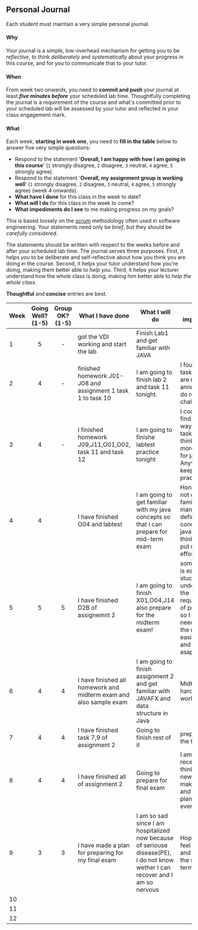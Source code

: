 ## Personal Journal

Each student must maintain a very simple personal journal.

#### Why

Your journal is a simple, low-overhead mechanism for getting you to be
_reflective_, to think _deliberately_ and _systematically_ about your
progress in this course, and for you to communicate
that to your tutor.

#### When

From week two onwards, you need to **commit and push** your journal at least
**_five minutes before_** your scheduled lab time.  Thoughtfully completing the
journal is a requirement of the course and what's committed prior to your scheduled
lab will be assessed by your tutor and reflected in your class engagement mark.

#### What

Each week, **starting in week one**, you need to **fill in the table** below to answer five very simple
questions:
* Respond to the statement '**Overall, I am happy with how I am going in this course**' (`1` strongly disagree, `2` disagree, `3` neutral, `4` agree, `5` strongly agree).
* Respond to the statement '**Overall, my assignment group is working well**' (`1` strongly disagree, `2` disagree, `3` neutral, `4` agree, `5` strongly agree) (week 4 onwards).
* **What have I done** for this class in the week to date?
* **What will I do** for this class in the week to come?
* **What impediments do I see** to me making progress on my goals?

This is based loosely on the [scrum](https://en.wikipedia.org/wiki/Scrum_(software_development))
methodology often used in software engineering.   Your statements need only be  _brief_,
but they should be _carefully considered_.

The statements should be written with respect to the weeks before and after your
scheduled lab time.   The journal serves three purposes.   First, it helps *you* to be
deliberate and self-reflective about how you think you are doing in the course.   Second,
it helps your tutor understand how you're doing, making them better able to *help you*.
Third, it helps your lecturer understand how the whole class is doing, making him better
able to *help the whole class*.

**Thoughtful** and **concise** entries are best.

| Week | Going Well? (1-5) | Group OK? (1-5) | What I have done | What I will do | What impedes me |
|---|:---:|:---:|---|---|---|
| 1 |5|-|got the VDI working and start the lab|Finish Lab1 and get familiar with JAVA|
| 2 |4|-|finished homework J01-J08 and assignment 1 task 1 to task 10|I am going to finish lab 2 and task 11 tonight.|I found some tasks in ass 1 are really annoying but I do really like challenges!|
| 3 |4|-|I finished homework J09,J11,O01,O02, task 11 and task 12|I am going to finishe labtest practice tonight |I could not find a good way to solve task 13 and I think I need more practice for java! Anyways, keep practicing!|
| 4 |4||I have finished O04 and labtest|I am going to get familiar with my java concepts so that I can prepare for mid-term exam| Honestly, I am not quite familiar with many definitions or concepts of java and I think I need to put more effort into it|
| 5 |5|5|I have finished D2B of assignemnt 2|I am going to finish X01,O04,J14 also prepare for the midterm exam!|sometimes it is easy to get stuck in understanding the requirments of problems so I think I need to find the most easiest one and finish it asap!|
| 6 |4|4|I have finished all homework and midterm exam and also sample exam|I am going to finish assignment 2 and get familiar with JAVAFX and data structure in Java | Midterm is hard but I will work harder
| 7 |4|4|I have finished task 7,9 of assignment 2|Going to finish rest of it|prepare for the final
| 8 |4|4|I have finished all of assignment 2|Going to prepare for final exam|I am so sad recently and I think I need a new start to make a plan and stick to plan everyday!
| 9 |3|3|I have made a plan for preparing for my final exam|I am so sad since I am hospitalized now because of seriouse disease(PE), I do not know wether I can recover and I am so nervous|Hope I can feel better and finish all the stuff this term.
| 10 |||||
| 11 |||||
| 12 |||||

